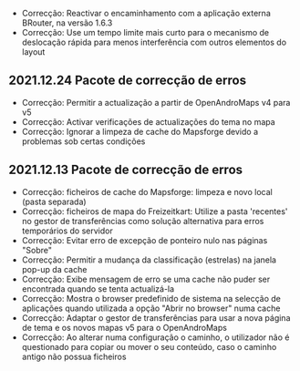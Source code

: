 - Correcção: Reactivar o encaminhamento com a aplicação externa BRouter, na versão 1.6.3
- Correcção: Use um tempo limite mais curto para o mecanismo de deslocação rápida para menos interferência com outros elementos do layout

## 2021.12.24 Pacote de correcção de erros

- Correcção: Permitir a actualização a partir de OpenAndroMaps v4 para v5
- Correcção: Activar verificações de actualizações do tema no mapa
- Correcção: Ignorar a limpeza de cache do Mapsforge devido a problemas sob certas condições

## 2021.12.13 Pacote de correcção de erros

- Correcção: ficheiros de cache do Mapsforge: limpeza e novo local (pasta separada)
- Correcção: ficheiros de mapa do Freizeitkart: Utilize a pasta 'recentes' no gestor de transferências como solução alternativa para erros temporários do servidor
- Correcção: Evitar erro de excepção de ponteiro nulo nas páginas "Sobre"
- Correcção: Permitir a mudança da classificação (estrelas) na janela pop-up da cache
- Correcção: Exibe mensagem de erro se uma cache não puder ser encontrada quando se tenta actualizá-la
- Correcção: Mostra o browser predefinido de sistema na selecção de aplicações quando utilizada a opção "Abrir no browser" numa cache
- Correcção: Adaptar o gestor de transferências para usar a nova página de tema e os novos mapas v5 para o OpenAndroMaps
- Correcção: Ao alterar numa configuração o caminho, o utilizador não é questionado para copiar ou mover o seu conteúdo, caso o caminho antigo não possua ficheiros
